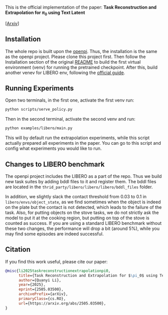 This is the official implementation of the paper: **Task Reconstruction and Extrapolation for $\pi_0$ using Text Latent**

[[Arxiv](https://arxiv.org/pdf/2505.03500)]

## Installation
The whole repo is built upon the [openpi](https://github.com/Physical-Intelligence/openpi). Thus, the
installation is the same as the openpi project.
Please clone this project first.
Then follow the Installation section of the original 
[README](https://github.com/Physical-Intelligence/openpi?tab=readme-ov-file#installation) to build the first virtual environment (venv) for 
running the pretrained checkpoint.
After this, build another venev for LIBERO env, following the [official guide](https://github.com/Physical-Intelligence/openpi/tree/main/examples/libero).

## Running Experiments
Open two terminals, in the first one, activate the first venv run:
```bash
python scripts/serve_policy.py
```

Then in the second terminal, activate the second venv and run:
```bash
python examples/libero/main.py
```
This will by default run the extrapolation experiments, while this script actually prepared all experiments in the paper.
You can go to this script and config what experiments you would like to run.

## Changes to LIBERO benchmark
The openpi project includes the LIBERO as a part of the repo. Thus we build new task suites by adding bddl files to it
and register them. The bddl files are located in the `thrid_party/libero/libero/libero/bddl_files` folder.

In addition, we slightly slack the contact threshold from 0.03 to 0.1 in `libero/envs/object_state`, as we find sometimes
when the object is indeed on the plate but the contact is not detected, which leads to the failure of the task.
Also, for putting objects on the stove tasks, we do not strictly ask the model to put it at the cooking region, 
but putting on top of the stove is counted as success.
If you are using a standard LIBERO benchmark without these two changes, the performance will drop a bit (around 5%), 
while you may find some episodes are indeed successful.

## Citation
If you find this work useful, please cite our paper:
```bibtex
@misc{li2025taskreconstructionextrapolationpi0,
      title={Task Reconstruction and Extrapolation for $\pi_0$ using Text Latent}, 
      author={Quanyi Li},
      year={2025},
      eprint={2505.03500},
      archivePrefix={arXiv},
      primaryClass={cs.RO},
      url={https://arxiv.org/abs/2505.03500}, 
}
```




